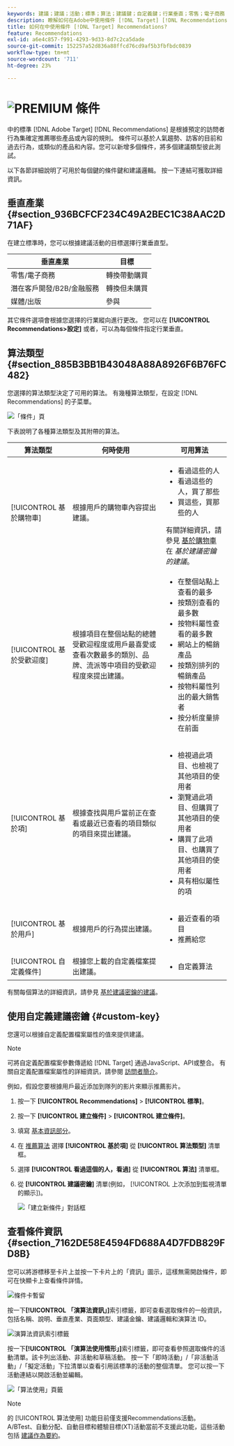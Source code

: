 ```yaml
---
keywords: 建議；建議；活動；標準；算法；建議鍵；自定義鍵；行業垂直；零售；電子商務；線索生成；b2b；金融服務；媒體；發佈；
description: 瞭解如何在Adobe中使用條件 [!DNL Target] [!DNL Recommendations]。
title: 如何在中使用條件 [!DNL Target] Recommendations?
feature: Recommendations
exl-id: a6e4c857-f991-4293-9d33-8d7c2ca5dade
source-git-commit: 152257a52d836a88ffcd76cd9af5b3fbfbdc0839
workflow-type: tm+mt
source-wordcount: '711'
ht-degree: 23%

---
```


# ![PREMIUM](/help/main/assets/premium.png) 條件

中的標準 [!DNL Adobe Target] [!DNL Recommendations] 是根據預定的訪問者行為集確定推薦哪些產品或內容的規則。 條件可以基於人氣趨勢、訪客的目前和過去行為，或類似的產品和內容。您可以新增多個條件，將多個建議類型彼此測試。

以下各節詳細說明了可用於每個鍵的條件鍵和建議邏輯。 按一下連結可獲取詳細資訊。

## 垂直產業 {#section_936BCFCF234C49A2BEC1C38AAC2D71AF}

在建立標準時，您可以根據建議活動的目標選擇行業垂直型。

| 垂直產業 | 目標 |
|--- |--- |
| 零售/電子商務 | 轉換帶動購買 |
| 潛在客戶開發/B2B/金融服務 | 轉換但未購買 |
| 媒體/出版 | 參與 |

其它條件選項會根據您選擇的行業縱向進行更改。 您可以在 **[!UICONTROL Recommendations>設定]** 或者，可以為每個條件指定行業垂直。

## 算法類型 {#section_885B3BB1B43048A88A8926F6B76FC482}

您選擇的算法類型決定了可用的算法。 有幾種算法類型，在設定 [!DNL Recommendations] 的子菜單。

![「條件」頁](assets/criteria-page.png)

下表說明了各種算法類型及其附帶的算法。

| 算法類型 | 何時使用 | 可用算法 |
| --- | --- | --- |
| [!UICONTROL 基於購物車] | 根據用戶的購物車內容提出建議。 | <ul><li>看過這些的人</li><li>看過這些的人，買了那些</li><li>買這些，買那些的人</li></ul>有關詳細資訊，請參見 [基於購物車](/help/main/c-recommendations/c-algorithms/base-the-recommendation-on-a-recommendation-key.md#cart-based) 在 *基於建議密鑰的建議*。 |
| [!UICONTROL 基於受歡迎度] | 根據項目在整個站點的總體受歡迎程度或用戶最喜愛或查看次數最多的類別、品牌、流派等中項目的受歡迎程度來提出建議。 | <ul><li>在整個站點上查看的最多</li><li>按類別查看的最多數</li><li>按物料屬性查看的最多數</li><li>網站上的暢銷產品</li><li>按類別排列的暢銷產品</li><li>按物料屬性列出的最大銷售者</li><li>按分析度量排在前面</li></ul> |
| [!UICONTROL 基於項] | 根據查找與用戶當前正在查看或最近已查看的項目類似的項目來提出建議。 | <ul><li>檢視過此項目、也檢視了其他項目的使用者</li><li>瀏覽過此項目、但購買了其他項目的使用者</li><li>購買了此項目、也購買了其他項目的使用者</li><li>具有相似屬性的項</li></ul> |
| [!UICONTROL 基於用戶] | 根據用戶的行為提出建議。 | <ul><li>最近查看的項目</li><li>推薦給您</li></ul> |
| [!UICONTROL 自定義條件] | 根據您上載的自定義檔案提出建議。 | <ul><li>自定義算法</li></ul> |

有關每個算法的詳細資訊，請參見 [基於建議密鑰的建議](/help/main/c-recommendations/c-algorithms/base-the-recommendation-on-a-recommendation-key.md)。

## 使用自定義建議密鑰 {#custom-key}

您還可以根據自定義配置檔案屬性的值來提供建議。

>[!NOTE]
>
>可將自定義配置檔案參數傳遞給 [!DNL Target] 通過JavaScript、API或整合。 有關自定義配置檔案屬性的詳細資訊，請參閱 [訪問者簡介](/help/main/c-target/c-visitor-profile/visitor-profile.md)。

例如，假設您要根據用戶最近添加到隊列的影片來顯示推薦影片。

1. 按一下 **[!UICONTROL Recommendations]** > **[!UICONTROL 標準]**。

1. 按一下 **[!UICONTROL 建立條件]** > **[!UICONTROL 建立條件]**。

1. 填寫 [基本資訊部分](/help/main/c-recommendations/c-algorithms/create-new-algorithm.md#info)。

1. 在 [推薦算法](/help/main/c-recommendations/c-algorithms/create-new-algorithm.md#rec-algo) 選擇 **[!UICONTROL 基於項]** 從 **[!UICONTROL 算法類型]** 清單框。

1. 選擇 **[!UICONTROL 看過這個的人，看過]** 從 **[!UICONTROL 算法]** 清單框。

1. 從 **[!UICONTROL 建議密鑰]** 清單(例如， [!UICONTROL 上次添加到監視清單的顯示])。

   ![「建立新條件」對話框](assets/custom-key1.png)

## 查看條件資訊 {#section_7162DE58E4594FD688A4D7FDB829FD8B}

您可以將游標移至卡片上並按一下卡片上的「資訊」圖示，這樣無需開啟條件，即可在快顯卡上查看條件詳情。

![條件卡暫留](/help/main/c-recommendations/c-algorithms/assets/criteria_hover.png)

按一下&#x200B;**[!UICONTROL 「演算法資訊」]**&#x200B;索引標籤，即可查看選取條件的一般資訊，包括名稱、說明、垂直產業、頁面類型、建議金鑰、建議邏輯和演算法 ID。

![演算法資訊索引標籤](/help/main/c-recommendations/c-algorithms/assets/criteria_info.png)

按一下&#x200B;**[!UICONTROL 「演算法使用情形」]**&#x200B;索引標籤，即可查看參照選取條件的活動清單。該卡列出活動、非活動和草稿活動。 按一下「即時活動」/「非活動活動」/「擬定活動」下拉清單以查看引用該標準的活動的整個清單。 您可以按一下活動連結以開啟活動並編輯。

![「算法使用」頁籤](/help/main/c-recommendations/c-algorithms/assets/criteria_usage.png)

>[!NOTE]
>
>的 [!UICONTROL 算法使用] 功能目前僅支援Recommendations活動。 A/BTest、自動分配、自動目標和體驗目標(XT)活動當前不支援此功能，這些活動包括 [建議作為要約](/help/main/c-recommendations/recommendations-as-an-offer.md)。
